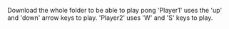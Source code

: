 Download the whole folder to be able to play pong
'Player1' uses the 'up' and 'down' arrow keys to play.
'Player2' uses 'W' and 'S' keys to play.
